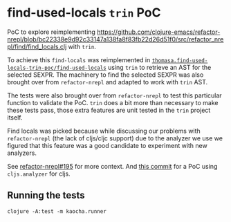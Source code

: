 # find-used-locals `trin` PoC

PoC to explore reimplementing https://github.com/clojure-emacs/refactor-nrepl/blob/bc22338e9d92c33147a138fa8f83fb22d26d51f0/src/refactor_nrepl/find/find_locals.clj with `trin`.

To achieve this `find-locals` was reimplemented in [`thomasa.find-used-locals-trin-poc/find-used-locals`](src/thomasa/find_used_locals_trin_poc.clj) using `trin` to retrieve an AST for the selected SEXPR. The machinery to find the selected SEXPR was also brought over from `refactor-nrepl` and adapted to work with `trin` AST.

The tests were also brought over from `refactor-nrepl` to test this particular function to validate the PoC. `trin` does a bit more than necessary to make these tests pass, those extra features are unit tested in the `trin` project itself.

Find locals was picked because while discussing our problems with `refactor-nrepl` (the lack of cljs/cljc support) due to the analyzer we use we figured that this feature was a good candidate to experiment with new analyzers.

See [refactor-nrepl#195](https://github.com/clojure-emacs/refactor-nrepl/issues/195) for more context. And [this commit](https://github.com/clojure-emacs/refactor-nrepl/commit/8b651a0e23b62a390f343f891e8ef6bb6e8cd32f) for a PoC using `cljs.analyzer` for cljs.

## Running the tests

```
clojure -A:test -m kaocha.runner
```
